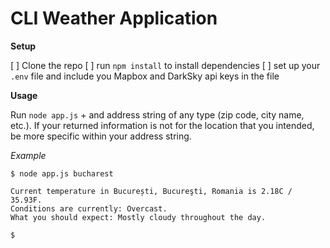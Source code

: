 # CLI Weather Application

**Setup**

[ ] Clone the repo
[ ] run `npm install` to install dependencies
[ ] set up your `.env` file and include you Mapbox and DarkSky api keys in the file

**Usage**

Run `node app.js` + and address string of any type (zip code, city name, etc.). If your returned information
is not for the location that you intended, be more specific within your address string.

*Example*
```
$ node app.js bucharest

Current temperature in București, Bucureşti, Romania is 2.18C / 35.93F.
Conditions are currently: Overcast.
What you should expect: Mostly cloudy throughout the day.

$
```